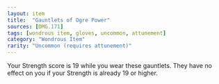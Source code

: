 ```yaml
---
layout: item
title:  "Gauntlets of Ogre Power"
sources: [DMG.171]
tags: [wondrous item, gloves, uncommon, attunement]
category: "Wondrous Item"
rarity: "Uncommon (requires attunement)"
---
```


Your Strength score is 19 while you wear these gauntlets. They have no effect on you if your Strength is already 19 or higher.